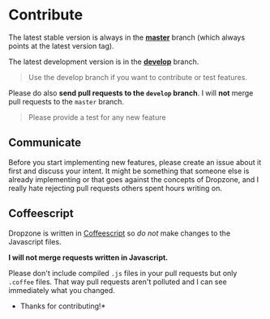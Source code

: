Contribute
==========

The latest stable version is always in the **[master](https://github.com/enyo/dropzone)** branch (which always
points at the latest version tag).

The latest development version is in the **[develop](https://github.com/enyo/dropzone/tree/develop)** branch.

> Use the develop branch if you want to contribute or test features.

Please do also **send pull requests to the `develop` branch**.
I will **not** merge pull requests to the `master` branch.


> Please provide a test for any new feature


Communicate
-----------

Before you start implementing new features, please create an issue about it first and discuss your intent.
It might be something that someone else is already implementing or that goes against the concepts of Dropzone, and I really hate rejecting pull requests others spent hours writing on.


Coffeescript
------------

Dropzone is written in [Coffeescript](http://coffeescript.org)
so *do not* make changes to the Javascript files.

**I will not merge requests written in Javascript.**

Please don't include compiled `.js` files in your pull requests but only
`.coffee` files. That way pull requests aren't polluted and I can see
immediately what you changed.


* Thanks for contributing!*

